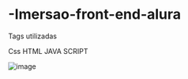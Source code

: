 # -Imersao-front-end-alura

Tags utilizadas

Css
HTML
JAVA SCRIPT

![image](https://github.com/user-attachments/assets/022c31ed-8c16-45d2-98d5-d3171473d190)
